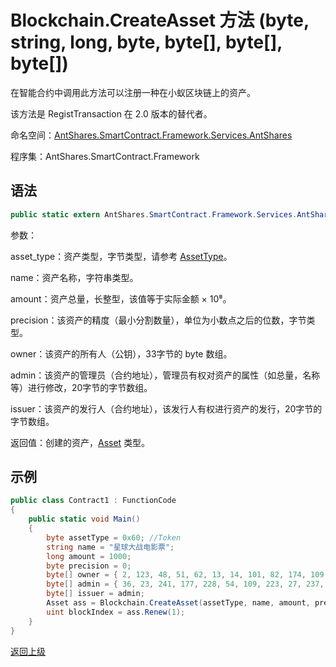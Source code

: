 # Blockchain.CreateAsset 方法 (byte, string, long, byte, byte[], byte[], byte[])

在智能合约中调用此方法可以注册一种在小蚁区块链上的资产。

该方法是 RegistTransaction 在 2.0 版本的替代者。

命名空间：[AntShares.SmartContract.Framework.Services.AntShares](../../AntShares.md)

程序集：AntShares.SmartContract.Framework

## 语法

```c#
public static extern AntShares.SmartContract.Framework.Services.AntShares.Asset CreateAsset(byte asset_type, string name, long amount, byte precision, byte[] owner, byte[] admin, byte[] issuer)
```

参数：

asset_type：资产类型，字节类型，请参考 [AssetType](../Asset/AssetType.md)。

name：资产名称，字符串类型。

amount：资产总量，长整型，该值等于实际金额 × 10⁸。

precision：该资产的精度（最小分割数量），单位为小数点之后的位数，字节类型。

owner：该资产的所有人（公钥），33字节的 byte 数组。

admin：该资产的管理员（合约地址），管理员有权对资产的属性（如总量，名称等）进行修改，20字节的字节数组。

issuer：该资产的发行人（合约地址），该发行人有权进行资产的发行，20字节的字节数组。

返回值：创建的资产，[Asset](../Asset.md) 类型。

## 示例

```c#
public class Contract1 : FunctionCode
{
    public static void Main()
    {
        byte assetType = 0x60; //Token
        string name = "星球大战电影票";
        long amount = 1000;
        byte precision = 0;
        byte[] owner = { 2, 123, 48, 51, 62, 13, 14, 101, 82, 174, 109, 29, 169, 249, 64, 159, 85, 30, 53, 238, 151, 25, 48, 94, 148, 93, 196, 220, 186, 153, 132, 86, 202 };
        byte[] admin = { 36, 23, 241, 177, 228, 54, 109, 223, 27, 237, 139, 54, 207, 38, 132, 101, 172, 3, 10, 73 };
        byte[] issuer = admin;
        Asset ass = Blockchain.CreateAsset(assetType, name, amount, precision, owner, admin, issuer);
        uint blockIndex = ass.Renew(1);
    }
}
```



[返回上级](../Blockchain.md)